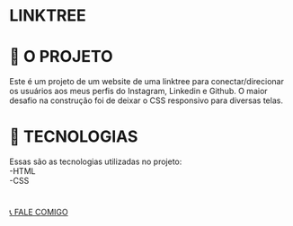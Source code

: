 <h1>LINKTREE</h1>

# 🚧 O PROJETO
Este é um projeto de um website de uma linktree para conectar/direcionar os usuários aos meus perfis do Instagram, Linkedin e Github. O maior desafio na construção foi de deixar o CSS responsivo para diversas telas.

# 🚀 TECNOLOGIAS
Essas são as tecnologias utilizadas no projeto:
<br>
-HTML
<br>
-CSS


# <div align="CENTER"> 
<a display="flex" text-align="center" href="https://kauanmodolo.github.io/linktree_kauanmodolo/" target="_blank"> 📞 FALE COMIGO</a> 
</div>
